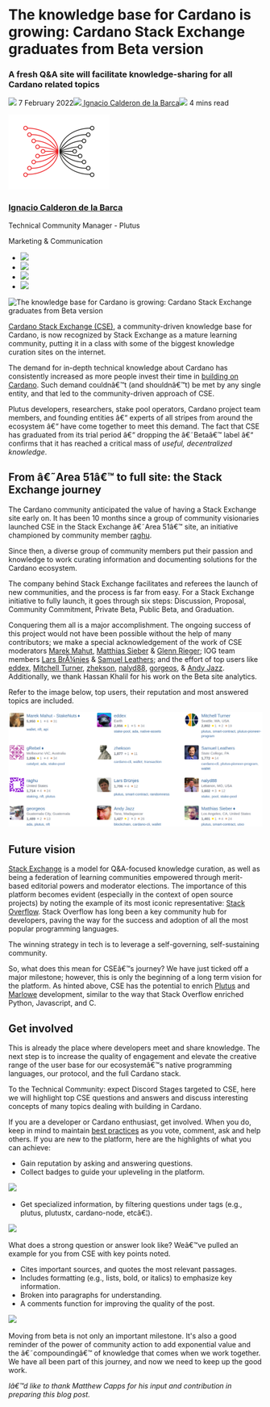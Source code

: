 # The knowledge base for Cardano is growing: Cardano Stack Exchange graduates from Beta version
### **A fresh Q&A site will facilitate knowledge-sharing for all Cardano related topics**
![](img/2022-02-07-the-knowledge-base-for-cardano-is-growing-cardano-stack-exchange-graduates-from-beta-version.002.png) 7 February 2022![](img/2022-02-07-the-knowledge-base-for-cardano-is-growing-cardano-stack-exchange-graduates-from-beta-version.002.png)[ Ignacio Calderon de la Barca](tmp//en/blog/authors/gonzalo-ignacio-calderon-de-la-barca-rodo/page-1/)![](img/2022-02-07-the-knowledge-base-for-cardano-is-growing-cardano-stack-exchange-graduates-from-beta-version.003.png) 4 mins read

![Ignacio Calderon de la Barca](img/2022-02-07-the-knowledge-base-for-cardano-is-growing-cardano-stack-exchange-graduates-from-beta-version.004.png)[](tmp//en/blog/authors/gonzalo-ignacio-calderon-de-la-barca-rodo/page-1/)
### [**Ignacio Calderon de la Barca**](tmp//en/blog/authors/gonzalo-ignacio-calderon-de-la-barca-rodo/page-1/)
Technical Community Manager - Plutus

Marketing & Communication

- ![](img/2022-02-07-the-knowledge-base-for-cardano-is-growing-cardano-stack-exchange-graduates-from-beta-version.005.png)[](mailto:ignacio.calderondelab@iohk.io "Email")
- ![](img/2022-02-07-the-knowledge-base-for-cardano-is-growing-cardano-stack-exchange-graduates-from-beta-version.006.png)[](https://www.linkedin.com/in/ignacio-calderon-de-la-bar%C3%A7a-7a9199130/ "LinkedIn")
- ![](img/2022-02-07-the-knowledge-base-for-cardano-is-growing-cardano-stack-exchange-graduates-from-beta-version.007.png)[](https://twitter.com/igodlab "Twitter")
- ![](img/2022-02-07-the-knowledge-base-for-cardano-is-growing-cardano-stack-exchange-graduates-from-beta-version.008.png)[](https://github.com/Igodlab "GitHub")

![The knowledge base for Cardano is growing: Cardano Stack Exchange graduates from Beta version](img/2022-02-07-the-knowledge-base-for-cardano-is-growing-cardano-stack-exchange-graduates-from-beta-version.009.png)

[Cardano Stack Exchange (CSE)](https://cardano.stackexchange.com/), a community-driven knowledge base for Cardano, is now recognized by Stack Exchange as a mature learning community, putting it in a class with some of the biggest knowledge curation sites on the internet. 

The demand for in-depth technical knowledge about Cardano has consistently increased as more people invest their time in [building on Cardano](https://twitter.com/InputOutputHK/status/1488131603691884550). Such demand couldnâ€™t (and shouldnâ€™t) be met by any single entity, and that led to the community-driven approach of CSE.

Plutus developers, researchers, stake pool operators, Cardano project team members, and founding entities â€“ experts of all stripes from around the ecosystem â€“ have come together to meet this demand. The fact that CSE has graduated from its trial period â€“ dropping the â€˜Betaâ€™ label â€“ confirms that it has reached a critical mass of *useful, decentralized knowledge*.
## **From â€˜Area 51â€™ to full site: the Stack Exchange journey**
The Cardano community anticipated the value of having a Stack Exchange site early on. It has been 10 months since a group of community visionaries launched CSE in the Stack Exchange â€˜Area 51â€™ site, an initiative championed by community member [raghu](https://cardano.stackexchange.com/users/12/raghu). 

Since then, a diverse group of community members put their passion and knowledge to work curating information and documenting solutions for the Cardano ecosystem. 

The company behind Stack Exchange facilitates and referees the launch of new communities, and the process is far from easy. For a Stack Exchange initiative to fully launch, it goes through six steps: Discussion, Proposal, Community Commitment, Private Beta, Public Beta, and Graduation. 

Conquering them all is a major accomplishment. The ongoing success of this project would not have been possible without the help of many contributors; we make a special acknowledgement of the work of CSE moderators [Marek Mahut](https://cardano.stackexchange.com/users/28/marek-mahut-stakenuts), [Matthias Sieber](https://cardano.stackexchange.com/users/934/matthias-sieber) & [Glenn Rieger](https://cardano.stackexchange.com/users/281/grebel); IOG team members [Lars BrÃ¼njes](https://cardano.stackexchange.com/users/186/lars-br%c3%bcnjes) & [Samuel Leathers](https://cardano.stackexchange.com/users/382/samuel-leathers); and the effort of top users like [eddex](https://cardano.stackexchange.com/users/1142/eddex), [Mitchell Turner](https://cardano.stackexchange.com/users/1130/mitchell-turner), [zhekson](https://cardano.stackexchange.com/users/4302/zhekson), [nalyd88](https://cardano.stackexchange.com/users/62/nalyd88), [gorgeos](https://cardano.stackexchange.com/users/1231/georgeos), & [Andy Jazz](https://cardano.stackexchange.com/users/4023/andy-jazz). Additionally, we thank Hassan Khalil for his work on the Beta site analytics.

Refer to the image below, top users, their reputation and most answered topics are included.

![](img/2022-02-07-the-knowledge-base-for-cardano-is-growing-cardano-stack-exchange-graduates-from-beta-version.010.png)
## **Future vision**
[Stack Exchange](https://stackexchange.com/) is a model for Q&A-focused knowledge curation, as well as being a federation of learning communities empowered through merit-based editorial powers and moderator elections. The importance of this platform becomes evident (especially in the context of open source projects) by noting the example of its most iconic representative: [Stack Overflow](https://stackoverflow.com/). Stack Overflow has long been a key community hub for developers, paving the way for the success and adoption of all the most popular programming languages.

The winning strategy in tech is to leverage a self-governing, self-sustaining community.

So, what does this mean for CSEâ€™s journey? We have just ticked off a major milestone; however, this is only the beginning of a long term vision for the platform. As hinted above, CSE has the potential to enrich [Plutus](https://iohk.io/en/blog/posts/2021/04/13/plutus-what-you-need-to-know/) and [Marlowe](https://iohk.io/en/blog/posts/2020/10/06/marlowe-industry-scale-finance-contracts-for-cardano/) development, similar to the way that Stack Overflow enriched Python, Javascript, and C.
## **Get involved**
This is already the place where developers meet and share knowledge. The next step is to increase the quality of engagement and elevate the creative range of the user base for our ecosystemâ€™s native programming languages, our protocol, and the full Cardano stack. 

To the Technical Community: expect Discord Stages targeted to CSE, here we will highlight top CSE questions and answers and discuss interesting concepts of many topics dealing with building in Cardano.

If you are a developer or Cardano enthusiast, get involved. When you do, keep in mind to maintain [best practices](https://cardano.stackexchange.com/help) as you vote, comment, ask and help others. If you are new to the platform, here are the highlights of what you can achieve:

- Gain reputation by asking and answering questions. 
- Collect badges to guide your upleveling in the platform.

![](img/2022-02-07-the-knowledge-base-for-cardano-is-growing-cardano-stack-exchange-graduates-from-beta-version.011.png)

- Get specialized information, by filtering questions under tags (e.g., plutus, plutustx, cardano-node, etcâ€¦).

![](img/2022-02-07-the-knowledge-base-for-cardano-is-growing-cardano-stack-exchange-graduates-from-beta-version.012.png)

What does a strong question or answer look like? Weâ€™ve pulled an example for you from CSE with key points noted.

- Cites important sources, and quotes the most relevant passages.
- Includes formatting (e.g., lists, bold, or italics) to emphasize key information.
- Broken into paragraphs for understanding.
- A comments function for improving the quality of the post.

![](img/2022-02-07-the-knowledge-base-for-cardano-is-growing-cardano-stack-exchange-graduates-from-beta-version.013.png)

Moving from beta is not only an important milestone. It's also a good reminder of the power of community action to add exponential value and the â€˜compoundingâ€™ of knowledge that comes when we work together. We have all been part of this journey, and now we need to keep up the good work.

*Iâ€™d like to thank Matthew Capps for his input and contribution in preparing this blog post.*
